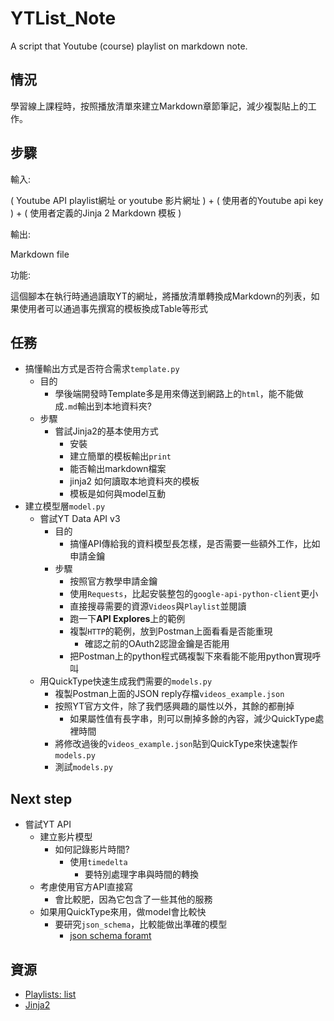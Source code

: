 # YTList_Note

A script that Youtube (course) playlist on markdown note.

## 情況

學習線上課程時，按照播放清單來建立Markdown章節筆記，減少複製貼上的工作。

## 步驟

輸入:

( Youtube API playlist網址 or youtube 影片網址 ) + ( 使用者的Youtube api key ) + ( 使用者定義的Jinja 2 Markdown 模板 )

輸出: 

Markdown file

功能:

這個腳本在執行時通過讀取YT的網址，將播放清單轉換成Markdown的列表，如果使用者可以通過事先撰寫的模板換成Table等形式

## 任務

- 搞懂輸出方式是否符合需求`template.py`
  - 目的
    - 學後端開發時Template多是用來傳送到網路上的`html`，能不能做成`.md`輸出到本地資料夾?
  - 步驟
    - 嘗試Jinja2的基本使用方式
      - 安裝
      - 建立簡單的模板輸出`print`
      - 能否輸出markdown檔案
      - jinja2 如何讀取本地資料夾的模板
      - 模板是如何與model互動
- 建立模型層`model.py`
  - 嘗試YT Data API v3
    - 目的
      - 搞懂API傳給我的資料模型長怎樣，是否需要一些額外工作，比如申請金鑰
    - 步驟
      - 按照官方教學申請金鑰
      - 使用`Requests`，比起安裝整包的`google-api-python-client`更小
      - 直接搜尋需要的資源`Videos`與`Playlist`並閱讀
      - 跑一下**API Explores**上的範例
      - 複製`HTTP`的範例，放到Postman上面看看是否能重現
        - 確認之前的OAuth2認證金鑰是否能用
      - 把Postman上的python程式碼複製下來看能不能用python實現呼叫
  - 用QuickType快速生成我們需要的`models.py`
    - 複製Postman上面的JSON reply存檔`videos_example.json`
    - 按照YT官方文件，除了我們感興趣的屬性以外，其餘的都刪掉
      - 如果屬性值有長字串，則可以刪掉多餘的內容，減少QuickType處裡時間
    - 將修改過後的`videos_example.json`貼到QuickType來快速製作`models.py`
    - 測試`models.py`

## Next step

- 嘗試YT API
  - 建立影片模型
    - 如何記錄影片時間?
      - 使用`timedelta`
        - 要特別處理字串與時間的轉換
  - 考慮使用官方API直接寫
    - 會比較肥，因為它包含了一些其他的服務
  - 如果用QuickType來用，做model會比較快
    - 要研究`json_schema`，比較能做出準確的模型
      - [json schema foramt](https://opis.io/json-schema/2.x/formats.html) 

## 資源

- [Playlists: list](https://developers.google.com/youtube/v3/docs/playlists/list) 
- [Jinja2](http://docs.jinkan.org/docs/jinja2/)